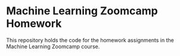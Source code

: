 # Machine Learning Zoomcamp Homework
This repository holds the code for the homework assignments in the Machine Learning Zoomcamp course.
